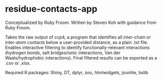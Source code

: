 # residue-contacts-app

Conceptualized by Ruby Froom. Written by Steven Koh with guidance from Ruby Froom.

Takes the raw output of ccp4, a program that identifies all inter-chain or inter-atom contacts below a user-provided distance, as a plain .txt file.
Enables interactive filtering to identify functionally-relevant interactions (hydrogen bonds, salt bridges/ionic interactions, Van der Waals/hydrophobic interactions).
Final filtered results can be exported as a .csv or .xlsx.

Required R packages: Shiny, DT, dplyr, zoo, htmlwidgets, jsonlite, bslib
